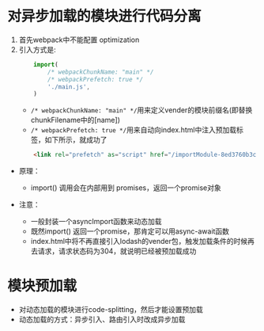 # 对异步加载的模块进行代码分离

1. 首先webpack中不能配置 optimization
2. 引入方式是:
    ```js
        import(
            /* webpackChunkName: "main" */
            /* webpackPrefetch: true */
            './main.js',
        )
    ```
    * `/* webpackChunkName: "main" */`用来定义vender的模块前缀名(即替换chunkFilename中的[name])
    * `/* webpackPrefetch: true */`用来自动向index.html中注入预加载标签，如下所示，就成功了
    ```html
        <link rel="prefetch" as="script" href="/importModule-8ed3760b3cc1dde3c186.js">
    ```

* 原理：
    * import() 调用会在内部用到 promises，返回一个promise对象

* 注意：
    * 一般封装一个asyncImport函数来动态加载
    * 既然import() 返回一个promise，那肯定可以用async-await函数
    * index.html中将不再直接引入lodash的vender包，触发加载条件的时候再去请求，请求状态码为304，就说明已经被预加载成功

# 模块预加载
* 对动态加载的模块进行code-splitting，然后才能设置预加载
* 动态加载的方式：异步引入、路由引入时改成异步加载

